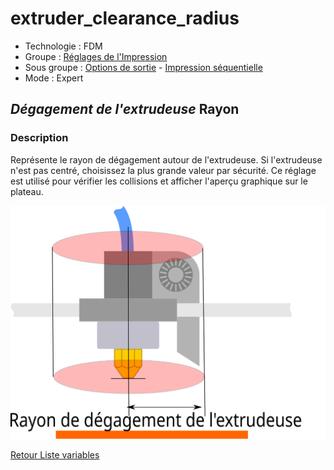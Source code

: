 # extruder_clearance_radius

* Technologie : FDM
* Groupe : [Réglages de l'Impression](../print_settings/print_settings.md) 
* Sous groupe : [Options de sortie](../print_settings/print_settings.md#options-de-sortie) - [Impression séquentielle](../print_settings/print_settings.md#impression-séquentielle)
* Mode : Expert

## *Dégagement de l'extrudeuse* Rayon

### Description

Représente le rayon de dégagement autour de l'extrudeuse.
Si l'extrudeuse n'est pas centré, choisissez la plus grande valeur par sécurité.
Ce réglage est utilisé pour vérifier les collisions et afficher l'aperçu graphique sur le plateau.

![Rayon de dégagement de l'extrudeuse ](./images/extruder_clearance_radius/001.svg)


[Retour Liste variables](variable_list.md)